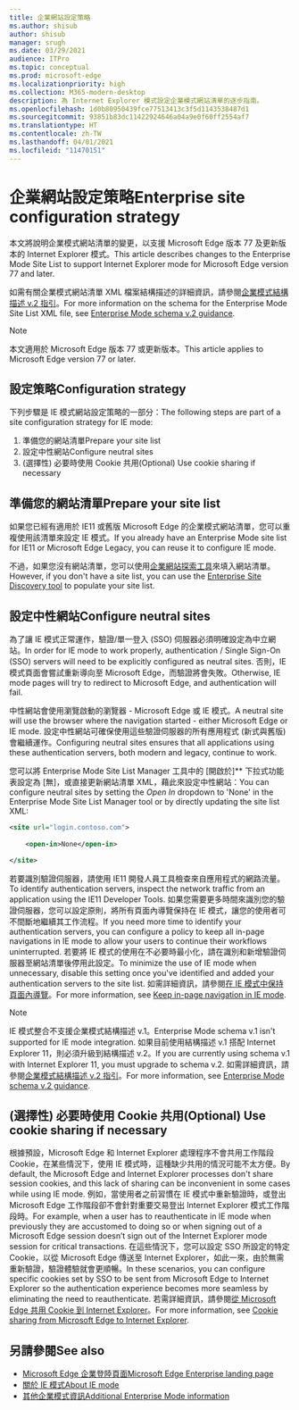 ```yaml
---
title: 企業網站設定策略
ms.author: shisub
author: shisub
manager: srugh
ms.date: 03/29/2021
audience: ITPro
ms.topic: conceptual
ms.prod: microsoft-edge
ms.localizationpriority: high
ms.collection: M365-modern-desktop
description: 為 Internet Explorer 模式設定企業模式網站清單的逐步指南。
ms.openlocfilehash: 1d0b80950439fce77513413c3f5d1143538487d1
ms.sourcegitcommit: 93851b83dc11422924646a04a9e0f60ff2554af7
ms.translationtype: HT
ms.contentlocale: zh-TW
ms.lasthandoff: 04/01/2021
ms.locfileid: "11470151"
---
```

# <a name="enterprise-site-configuration-strategy"></a><span data-ttu-id="be312-103">企業網站設定策略</span><span class="sxs-lookup"><span data-stu-id="be312-103">Enterprise site configuration strategy</span></span>

<span data-ttu-id="be312-104">本文將說明企業模式網站清單的變更，以支援 Microsoft Edge 版本 77 及更新版本的 Internet Explorer 模式。</span><span class="sxs-lookup"><span data-stu-id="be312-104">This article describes changes to the Enterprise Mode Site List to support Internet Explorer mode for Microsoft Edge version 77 and later.</span></span>

<span data-ttu-id="be312-105">如需有關企業模式網站清單 XML 檔案結構描述的詳細資訊，請參閱[企業模式結構描述 v.2 指引](/internet-explorer/ie11-deploy-guide/enterprise-mode-schema-version-2-guidance)。</span><span class="sxs-lookup"><span data-stu-id="be312-105">For more information on the schema for the Enterprise Mode Site List XML file, see [Enterprise Mode schema v.2 guidance](/internet-explorer/ie11-deploy-guide/enterprise-mode-schema-version-2-guidance).</span></span>

> [!NOTE]
> <span data-ttu-id="be312-106">本文適用於 Microsoft Edge 版本 77 或更新版本。</span><span class="sxs-lookup"><span data-stu-id="be312-106">This article applies to Microsoft Edge version 77 or later.</span></span>
<!--
## Updated schema elements

The following table describes the \<open-in app\> element added to the v.2 of the Enterprise Mode schema:

| **Element** | **Description** |
| --- | --- |
| \<open-in app="**true**"\> | A child element that controls what browser is used for sites. This element is required for sites that need to **open in IE11**.|

**Example:**

``` xml
<site url="contoso.com">

  <open-in app="true">IE11</open-in>

</site>
```

The following table shows the possible values of the \<open-in\> element:

| **Value** | **Description** |
| --- | --- |
| **\<open-in\>IE11\</open-in\>** | Opens the site in IE mode or a full IE11 window. To enable IE mode, see [Configure IE mode policies](./edge-ie-mode-policies.md)|
| **\<open-in app="**true**"\>IE11\</open-in\>** | Opens the site in a full IE11 window |
| **\<open-in\>MSEdge\</open-in\>** | Opens the site in Microsoft Edge |
| **\<open-in\>None or not specified\</open-in\>** | Opens the site in the default browser or in the browser where the user navigated to the site. |
|**\<open-in\>Configurable\</open-in\>** | Allows the site to participate in IE mode engine determination. To learn more, see [Learn about Configurable sites in IE mode](edge-learnmore-configurable-sites-ie-mode.md).  |

>[!NOTE]
> The attribute app=**"true"** is only recognized when associated to _'open-in' IE11_. Adding it to the other 'open-in' elements won't change browser behavior.   -->

## <a name="configuration-strategy"></a><span data-ttu-id="be312-107">設定策略</span><span class="sxs-lookup"><span data-stu-id="be312-107">Configuration strategy</span></span>

<span data-ttu-id="be312-108">下列步驟是 IE 模式網站設定策略的一部分：</span><span class="sxs-lookup"><span data-stu-id="be312-108">The following steps are part of a site configuration strategy for IE mode:</span></span>
1. <span data-ttu-id="be312-109">準備您的網站清單</span><span class="sxs-lookup"><span data-stu-id="be312-109">Prepare your site list</span></span>
2. <span data-ttu-id="be312-110">設定中性網站</span><span class="sxs-lookup"><span data-stu-id="be312-110">Configure neutral sites</span></span>
3. <span data-ttu-id="be312-111">(選擇性) 必要時使用 Cookie 共用</span><span class="sxs-lookup"><span data-stu-id="be312-111">(Optional) Use cookie sharing if necessary</span></span>

<!--
Step 1.  – if you don’t have one use Site Discovery Step-by-Step
Step 2 – Neutral sites + sticky mode
        Use more examples and explain sticky mode better
Step 3 – If that doesn’t cover your needs, then use Cookie sharing -->

## <a name="prepare-your-site-list"></a><span data-ttu-id="be312-112">準備您的網站清單</span><span class="sxs-lookup"><span data-stu-id="be312-112">Prepare your site list</span></span>

<span data-ttu-id="be312-113">如果您已經有適用於 IE11 或舊版 Microsoft Edge 的企業模式網站清單，您可以重複使用該清單來設定 IE 模式。</span><span class="sxs-lookup"><span data-stu-id="be312-113">If you already have an Enterprise Mode site list for IE11 or Microsoft Edge Legacy, you can reuse it to configure IE mode.</span></span>

<span data-ttu-id="be312-114">不過，如果您沒有網站清單，您可以使用[企業網站探索工具](https://docs.microsoft.com/deployedge/edge-ie-mode-site-discovery)來填入網站清單。</span><span class="sxs-lookup"><span data-stu-id="be312-114">However, if you don't have a site list, you can use the [Enterprise Site Discovery tool](https://docs.microsoft.com/deployedge/edge-ie-mode-site-discovery) to populate your site list.</span></span>

## <a name="configure-neutral-sites"></a><span data-ttu-id="be312-115">設定中性網站</span><span class="sxs-lookup"><span data-stu-id="be312-115">Configure neutral sites</span></span>

<span data-ttu-id="be312-116">為了讓 IE 模式正常運作，驗證/單一登入 (SSO) 伺服器必須明確設定為中立網站。</span><span class="sxs-lookup"><span data-stu-id="be312-116">In order for IE mode to work properly, authentication / Single Sign-On (SSO) servers will need to be explicitly configured as neutral sites.</span></span> <span data-ttu-id="be312-117">否則，IE 模式頁面會嘗試重新導向至 Microsoft Edge，而驗證將會失敗。</span><span class="sxs-lookup"><span data-stu-id="be312-117">Otherwise, IE mode pages will try to redirect to Microsoft Edge, and authentication will fail.</span></span>

<span data-ttu-id="be312-118">中性網站會使用瀏覽啟動的瀏覽器 - Microsoft Edge 或 IE 模式。</span><span class="sxs-lookup"><span data-stu-id="be312-118">A neutral site will use the browser where the navigation started - either Microsoft Edge or IE mode.</span></span> <span data-ttu-id="be312-119">設定中性網站可確保使用這些驗證伺服器的所有應用程式 (新式與舊版) 會繼續運作。</span><span class="sxs-lookup"><span data-stu-id="be312-119">Configuring neutral sites ensures that all applications using these authentication servers, both modern and legacy, continue to work.</span></span>

<span data-ttu-id="be312-120">您可以將 Enterprise Mode Site List Manager 工具中的 [開啟於]\*\* 下拉式功能表設定為 [無]，或直接更新網站清單 XML，藉此來設定中性網站：</span><span class="sxs-lookup"><span data-stu-id="be312-120">You can configure neutral sites by setting the *Open In* dropdown to 'None' in the Enterprise Mode Site List Manager tool or by directly updating the site list XML:</span></span>

``` xml
<site url="login.contoso.com">
   
    <open-in>None</open-in>

</site>
```

<span data-ttu-id="be312-121">若要識別驗證伺服器，請使用 IE11 開發人員工具檢查來自應用程式的網路流量。</span><span class="sxs-lookup"><span data-stu-id="be312-121">To identify authentication servers, inspect the network traffic from an application using the IE11 Developer Tools.</span></span> <span data-ttu-id="be312-122">如果您需要更多時間來識別您的驗證伺服器，您可以設定原則，將所有頁面內導覽保持在 IE 模式，讓您的使用者可不間斷地繼續其工作流程。</span><span class="sxs-lookup"><span data-stu-id="be312-122">If you need more time to identify your authentication servers, you can configure a policy to keep all in-page navigations in IE mode to allow your users to continue their workflows uninterrupted.</span></span> <span data-ttu-id="be312-123">若要將 IE 模式的使用在不必要時最小化，請在識別和新增驗證伺服器至網站清單後停用此設定。</span><span class="sxs-lookup"><span data-stu-id="be312-123">To minimize the use of IE mode when unnecessary, disable this setting once you've identified and added your authentication servers to the site list.</span></span> <span data-ttu-id="be312-124">如需詳細資訊，請參閱[在 IE 模式中保持頁面內導覽](https://docs.microsoft.com/deployedge/edge-learnmore-inpage-nav)。</span><span class="sxs-lookup"><span data-stu-id="be312-124">For more information, see [Keep in-page navigation in IE mode](https://docs.microsoft.com/deployedge/edge-learnmore-inpage-nav).</span></span>

>[!NOTE]
   ><span data-ttu-id="be312-125">IE 模式整合不支援企業模式結構描述 v.1。</span><span class="sxs-lookup"><span data-stu-id="be312-125">Enterprise Mode schema v.1 isn't supported for IE mode integration.</span></span> <span data-ttu-id="be312-126">如果目前使用結構描述 v.1 搭配 Internet Explorer 11，則必須升級到結構描述 v.2。</span><span class="sxs-lookup"><span data-stu-id="be312-126">If you are currently using schema v.1 with Internet Explorer 11, you must upgrade to schema v.2.</span></span> <span data-ttu-id="be312-127">如需詳細資訊，請參閱[企業模式結構描述 v.2 指引](/internet-explorer/ie11-deploy-guide/enterprise-mode-schema-version-2-guidance)。</span><span class="sxs-lookup"><span data-stu-id="be312-127">For more information, see [Enterprise Mode schema v.2 guidance](/internet-explorer/ie11-deploy-guide/enterprise-mode-schema-version-2-guidance).</span></span>

## <a name="optional-use-cookie-sharing-if-necessary"></a><span data-ttu-id="be312-128">(選擇性) 必要時使用 Cookie 共用</span><span class="sxs-lookup"><span data-stu-id="be312-128">(Optional) Use cookie sharing if necessary</span></span>

<span data-ttu-id="be312-129">根據預設，Microsoft Edge 和 Internet Explorer 處理程序不會共用工作階段 Cookie，在某些情況下，使用 IE 模式時，這種缺少共用的情況可能不太方便。</span><span class="sxs-lookup"><span data-stu-id="be312-129">By default, the Microsoft Edge and Internet Explorer processes don't share session cookies, and this lack of sharing can be inconvenient in some cases while using IE mode.</span></span> <span data-ttu-id="be312-130">例如，當使用者之前習慣在 IE 模式中重新驗證時，或登出 Microsoft Edge 工作階段卻不會針對重要交易登出 Internet Explorer 模式工作階段時。</span><span class="sxs-lookup"><span data-stu-id="be312-130">For example, when a user has to reauthenticate in IE mode when previously they are accustomed to doing so or when signing out of a Microsoft Edge session doesn’t sign out of the Internet Explorer mode session for critical transactions.</span></span> <span data-ttu-id="be312-131">在這些情況下，您可以設定 SSO 所設定的特定 Cookie，以從 Microsoft Edge 傳送至 Internet Explorer，如此一來，由於無需重新驗證，驗證體驗就會更順暢。</span><span class="sxs-lookup"><span data-stu-id="be312-131">In these scenarios, you can configure specific cookies set by SSO to be sent from Microsoft Edge to Internet Explorer so the authentication experience becomes more seamless by eliminating the need to reauthenticate.</span></span> <span data-ttu-id="be312-132">若需詳細資訊，請參閱[從 Microsoft Edge 共用 Cookie 到 Internet Explorer](https://docs.microsoft.com/deployedge/edge-ie-mode-add-guidance-cookieshare)。</span><span class="sxs-lookup"><span data-stu-id="be312-132">For more information, see [Cookie sharing from Microsoft Edge to Internet Explorer](https://docs.microsoft.com/deployedge/edge-ie-mode-add-guidance-cookieshare).</span></span>

## <a name="see-also"></a><span data-ttu-id="be312-133">另請參閱</span><span class="sxs-lookup"><span data-stu-id="be312-133">See also</span></span>

- [<span data-ttu-id="be312-134">Microsoft Edge 企業登陸頁面</span><span class="sxs-lookup"><span data-stu-id="be312-134">Microsoft Edge Enterprise landing page</span></span>](https://aka.ms/EdgeEnterprise)
- [<span data-ttu-id="be312-135">關於 IE 模式</span><span class="sxs-lookup"><span data-stu-id="be312-135">About IE mode</span></span>](./edge-ie-mode.md)
- [<span data-ttu-id="be312-136">其他企業模式資訊</span><span class="sxs-lookup"><span data-stu-id="be312-136">Additional Enterprise Mode information</span></span>](/internet-explorer/ie11-deploy-guide/enterprise-mode-overview-for-ie11)
